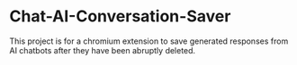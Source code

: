 # Chat-AI-Conversation-Saver
This project is for a chromium extension to save generated responses from AI chatbots after they have been abruptly deleted. 
